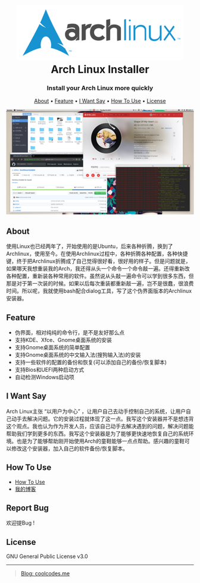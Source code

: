 <h1 align="center">
  <br>
  <img src="picture/logo.svg" alt="Markdownify" width="450">
  <br>
Arch Linux Installer
</h1>

<h3 align="center">Install your Arch Linux more quickly</h3>


<p align="center">
  <a href="#about">About</a> •
  <a href="#feature">Feature</a> •
  <a href="#i-want-say">I Want Say</a> •
  <a href="#how-to-use">How To Use</a> •
  <a href="#license">License</a>
</p>

![bg](picture/bg.png)

## About

使用Linux也已经两年了，开始使用的是Ubuntu，后来各种折腾，换到了Archlinux，使用至今。在使用Archlinux过程中，各种折腾各种配置，各种快捷键，终于把Archlinux折腾成了自己觉得很好看，很好用的样子。但是问题就是，如果哪天我想重装我的Arch，我还得从头一个命令一个命令敲一遍。还得重新改各种配置，重新装各种常用的软件。虽然说从头敲一遍命令可以学到很多东西，但那是对于第一次装的时候。如果以后每次重装都重新敲一遍，岂不是很蠢，很浪费时间。所以呢，我就使用bash配合dialog工具，写了这个伪界面版本的Archlinux安装器。

## Feature

- 伪界面，相对纯纯的命令行，是不是友好那么点
- 支持KDE、Xfce、Gnome桌面系统的安装
- 支持Gnome桌面系统的简单配置
- 支持Gnome桌面系统的中文输入法(搜狗输入法)的安装
- 支持一些软件的配置的备份和恢复(可以添加自己的备份/恢复脚本)
- 支持Bios和UEFI两种启动方式
- 自动检测Windows启动项

## I Want Say

Arch Linux主张 “以用户为中心” ，让用户自己去动手控制自己的系统，让用户自己动手去解决问题。它的安装过程就体现了这一点。我写这个安装器并不是想违背这个观点。我也认为作为开发人员，应该自己动手去解决遇到的问题，解决问题能帮助我们学到更多的东西。我写这个安装器是为了能够更快速地恢复自己的系统环境。也是为了能够帮助刚开始使用Arch的童鞋能够一点点帮助。感兴趣的童鞋可以修改这个安装器，加入自己的软件备份/恢复脚本。

## How To Use

- [How To Use](how-to-use.md)
- [我的博客](https://coolcodes.me/2018/03/15/archlinux-installer/)

## Report Bug

欢迎提Bug !

## License

GNU General Public License v3.0

---

> [Blog: coolcodes.me](https://coolcodes.me)